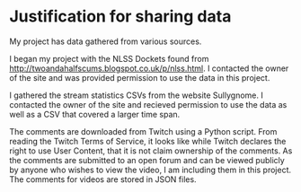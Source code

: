 # Justification for sharing data
My project has data gathered from various sources. 

I began my project with the NLSS Dockets found from http://twoandahalfscums.blogspot.co.uk/p/nlss.html. I contacted the owner of the site and was provided permission to use the data in this project. 

I gathered the stream statistics CSVs from the website Sullygnome. I contacted the owner of the site and recieved permission to use the data as well as a CSV that covered a larger time span.

The comments are downloaded from Twitch using a Python script. From reading the Twitch Terms of Service, it looks like while Twitch declares the right to use User Content, that it is not claim ownership of the comments. As the comments are submitted to an open forum and can be viewed publicly by anyone who wishes to view the video, I am including them in this project. The comments for videos are stored in JSON files.